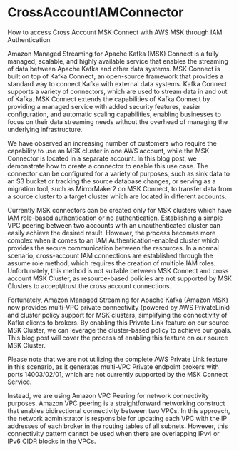 # CrossAccountIAMConnector

How to access Cross Account MSK Connect with AWS MSK through IAM Authentication

Amazon Managed Streaming for Apache Kafka (MSK) Connect is a fully managed, scalable, and highly available service that enables the streaming of data between Apache Kafka and other data systems. MSK Connect is built on top of Kafka Connect, an open-source framework that provides a standard way to connect Kafka with external data systems. Kafka Connect supports a variety of connectors, which are used to stream data in and out of Kafka. MSK Connect extends the capabilities of Kafka Connect by providing a managed service with added security features, easier configuration, and automatic scaling capabilities, enabling businesses to focus on their data streaming needs without the overhead of managing the underlying infrastructure.

We have observed an increasing number of customers who require the capability to use an MSK cluster in one AWS account, while the MSK Connector is located in a separate account. In this blog post, we demonstrate how to create a connector to enable this use case. The connector can be configured for a variety of purposes, such as sink data to an S3 bucket or tracking the source database changes, or serving as a migration tool, such as MirrorMaker2 on MSK Connect, to transfer data from a source cluster to a target cluster which are located in different accounts.


Currently MSK connectors can be created only for MSK clusters which have IAM role-based authentication or no authentication. Establishing a simple VPC peering between two accounts with an unauthenticated cluster can easily achieve the desired result. However, the process becomes more complex when it comes to an IAM Authentication-enabled cluster which provides the secure communication between the resources. In a normal scenario, cross-account IAM connections are established through the assume role method, which requires the creation of multiple IAM roles. Unfortunately, this method is not suitable between MSK Connect and cross account MSK Cluster, as resource-based policies are not supported by MSK Clusters to accept/trust the cross account connections.

Fortunately, Amazon Managed Streaming for Apache Kafka (Amazon MSK) now provides multi-VPC private connectivity (powered by AWS PrivateLink) and cluster policy support for MSK clusters, simplifying the connectivity of Kafka clients to brokers. By enabling this Private Link feature on our source MSK Cluster, we can leverage the cluster-based policy to achieve our goals. This blog post will cover the process of enabling this feature on our source MSK Cluster.

 Please note that we are not utilizing the complete AWS Private Link feature in this scenario, as it generates multi-VPC Private endpoint brokers with ports 14003/02/01, which are not currently supported by the MSK Connect Service.

 Instead, we are using Amazon VPC Peering for network connectivity purposes. Amazon VPC peering is a straightforward networking construct that enables bidirectional connectivity between two VPCs. In this approach, the network administrator is responsible for updating each VPC with the IP addresses of each broker in the routing tables of all subnets. However, this connectivity pattern cannot be used when there are overlapping IPv4 or IPv6 CIDR blocks in the VPCs.
